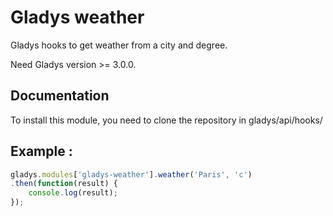 # Gladys weather

Gladys hooks to get weather from a city and degree.

Need Gladys version >= 3.0.0.

## Documentation

To install this module, you need to clone the repository in gladys/api/hooks/

## Example :
```javascript
gladys.modules['gladys-weather'].weather('Paris', 'c')
.then(function(result) {
	console.log(result);
});
```
